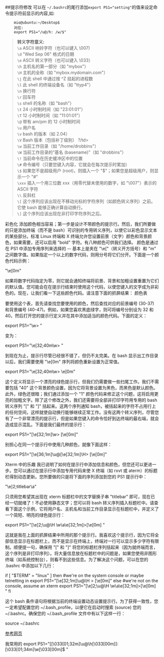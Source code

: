##提示符修改
可以在 `~/.bashrc`的尾行添加`export PS1="setting"`的值来设定命令提示符前显示的内容,如:

		mio@ubuntu:~/Desktop$ 
		对应:  
		export PS1="/u@/h: /w/$" 


> __转义字符意义:__  
`\a` ASCII 响铃字符（也可以键入 \007)   
`\d` "Wed Sep 06" 格式的日期  
`\e` ASCII 转义字符（也可以键入 \033）  
`\h` 主机名的第一部分（如 "mybox"）  
`\H` 主机的全称（如 "mybox.mydomain.com"）  
`\j` 在此 shell 中通过按 ^Z 挂起的进程数  
`\l` 此 shell 的终端设备名（如 "ttyp4"）  
`\n` 换行符  
`\r` 回车符  
`\s` shell 的名称（如 "bash"）  
`\t` 24 小时制时间（如 "23:01:01"）  
`\T` 12 小时制时间（如 "11:01:01"）  
`\@` 带有 am/pm 的 12 小时制时间  
`\u` 用户名  
`\v` bash 的版本（如 2.04）  
`\V` Bash 版本（包括补丁级别） ?/td>  
`\w` 当前工作目录（如 "/home/drobbins"）  
`\W` 当前工作目录的“基名 (basename)”（如 "drobbins"）  
`\!` 当前命令在历史缓冲区中的位置  
`\#` 命令编号（只要您键入内容，它就会在每次提示时累加）  
`\$` 如果您不是超级用户 (root)，则插入一个 "$"；如果您是超级用户，则显示一个 "#"  
`\xxx` 插入一个用三位数 xxx（用零代替未使用的数字，如 "\007"）表示的 ASCII 字符  
`\\` 反斜杠  
`\[` 这个序列应该出现在不移动光标的字符序列（如颜色转义序列）之前。它使 bash 能够正确计算自动换行。  
`\]` 这个序列应该出现在非打印字符序列之后。 


彩色化
添加颜色相当容易；第一步是设计不带颜色的提示行。然后，我们所要做的只是添加终端（而不是 bash）可识别的专用转义序列，以使它以彩色显示文本的某些部分。标准 Linux 终端和 X 终端允许您设置前景（文字）颜色和背景颜色，如果需要，还可以启用 "bold" 字符。有八种颜色可供我们选择。
颜色是通过在 PS1 中添加专用序列来选择的 -- 基本上是夹在 "\e["（转义开方括号）和 "m" 之间数字值。如果指定一个以上的数字代码，则用分号将它们分开。下面是一个颜色代码示例：

"\e[0m"

如果将数字代码指定为零，则它就会通知终端将前景、背景和加粗设置重置为它们的默认值。您可能会在在提示行结束时使用这个代码，以使您键入的文字成为非彩色的。现在，让我们看一下这些颜色代码。请注意下面的抓屏结果：
颜色表

要使用这个表，首先请查找您要使用的颜色，然后查找对应的前景编号 (30-37) 和背景编号 (40-47)。例如，如果您喜欢黑底绿字，则可将编号分别设为 32 和 40。然后打开您的提示行定义并在其中添加适当的颜色代码。下面的定义：

export PS1="\w> "

变为：

export PS1="\e[32;40m\w> "

到现在为止，提示行尽管已经很不错了，但仍不太完美。在 bash 显示出工作目录以后，我们需要使用 "\e[0m" 序列将颜色重新设置为正常值。

export PS1="\e[32;40m\w> \e[0m"

这个定义将显示一个漂亮的绿色提示行，但我们仍需要做一些扫尾工作。我们不需要包括 "40" 这个背景颜色设置，因为它将背景设置为黑色，而黑色是默认颜色。此外，绿色还很暗；我们通过添加一个 "1" 颜色代码来修正这个问题，这将启用更亮的加粗文字。除了这个修改之外，我们还需要将全部非打印字符用专用的 bash 转义序列 "\[" 和 "\]" 括起来。这两个序列通知 bash，被括起来的字符不占用行上的任何空间，这样就使自动换行能够继续正常工作。没有这两个转义序列，尽管您有了一个非常漂亮的提示行，但是如果您键入的命令恰好到达终端的最右端，就会造成显示混乱。下面是我们最终的提示行：

export PS1="\[\e[32;1m\]\w> \[\e[0m\]"

别担心在同一个提示行中使用几种颜色，就像下面这样：

export PS1="\[\e[36;1m\]\u@\[\e[32;1m\]\H> \[\e[0m\]"

Xterm 中的乐趣
我已说明了如何在提示行中添加信息和颜色，但您还可以更进一步。您可以通过在提示行中添加专用代码来使 X 终端（如 rxvt 或 aterm）的标题栏得到动态更新。您所要做的只是将下面的序列添加到您的 PS1 提示行中：

"\e]2;titlebar\a"

只须用您希望其出现在 xterm 标题栏中的文字替换子串 "titlebar" 即可，现在已经一切就绪了！不必使用静态文字；您可以将 bash 转义序列插入标题栏中。请查看下面这个示例，它将用户名、主机名和当前工作目录显示在标题栏中，并定义了一个简短、明亮的绿色提示行：

export PS1="\[\e]2;\u@\H \w\a\e[32;1m\]>\[\e[0m\] "

这就是我在上面的抓屏结果中所用的那个提示行。我喜欢这个提示行，因为它将全部信息显示在标题栏上，而不是显示在终端上，终端对一行可以显示多少字符有限制。顺便提一句，确保用 "\[" 和 "\]" 将您的标题栏序列括起来（因为就终端而言，这个序列是非打印序列）。将大量信息放在标题栏中的问题是，如果您使用非图形终端（如系统控制台），则看不到这些信息。为了解决这个问题，可以在您的 .bashrc 中添加以下几行：

if [ "$TERM" = "linux" ]
then
#we're on the system console or maybe telnetting in
export PS1="\[\e[32;1m\]\u@\H > \[\e[0m\]"
else
#we're not on the console, assume an xterm
export PS1="\[\e]2;\u@\H \w\a\e[32;1m\]>\[\e[0m\] "
fi

这个 bash 条件语句将根据当前的终端设置动态设置提示行。为了获得一致性，您一定希望配置您的 ~/.bash_profile，以便它在启动时搜索 (source) 您的 ~/.bashrc。确保您的 ~/.bash_profile 文件中有以下这样一行：

source ~/.bashrc 

[参考网页](http://www.cnblogs.com/ask2650/articles/1669637.html)

我常用的 
export PS1="[\[\033[01;32m\]\u@\h\[\033[00m\]]:\[\033[01;34m\]\w\[\033[00m\]\$ "